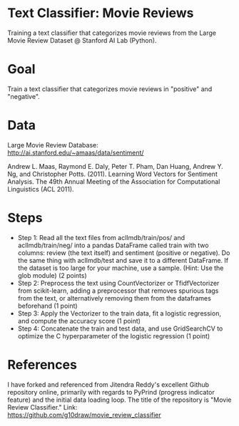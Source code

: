 # Text Classifier: Movie Reviews
Training a text classifier that categorizes movie reviews from the Large Movie Review Dataset @ Stanford AI Lab (Python).

# Goal
Train a text classifier that categorizes movie reviews in "positive" and "negative".

# Data
Large Movie Review Database: http://ai.stanford.edu/~amaas/data/sentiment/

Andrew L. Maas, Raymond E. Daly, Peter T. Pham, Dan Huang, Andrew Y. Ng, and Christopher Potts. (2011). Learning Word Vectors for Sentiment Analysis. The 49th Annual Meeting of the Association for Computational Linguistics (ACL 2011).

# Steps
- Step 1: Read all the text files from aclImdb/train/pos/ and aclImdb/train/neg/ into a pandas DataFrame called train with two columns: review (the text itself) and sentiment (positive or negative). Do the same thing with aclImdb/test and save it to a different DataFrame. If the dataset is too large for your machine, use a sample. (Hint: Use the glob module) (2 points)
- Step 2: Preprocess the text using CountVectorizer or TfidfVectorizer from scikit-learn, adding a preprocessor that removes spurious 
tags from the text, or alternatively removing them from the dataframes beforehand (1 point)
- Step 3: Apply the Vectorizer to the train data, fit a logistic regression, and compute the accuracy score (1 point)
- Step 4: Concatenate the train and test data, and use GridSearchCV to optimize the C hyperparameter of the logistic regression (1 point)

# References
I have forked and referenced from Jitendra Reddy's excellent Github repository online, primarily with regards to PyPrind (progress indicator feature) and the initial data loading loop. The title of the repository is "Movie Review Classifier."
Link: https://github.com/g10draw/movie_review_classifier
